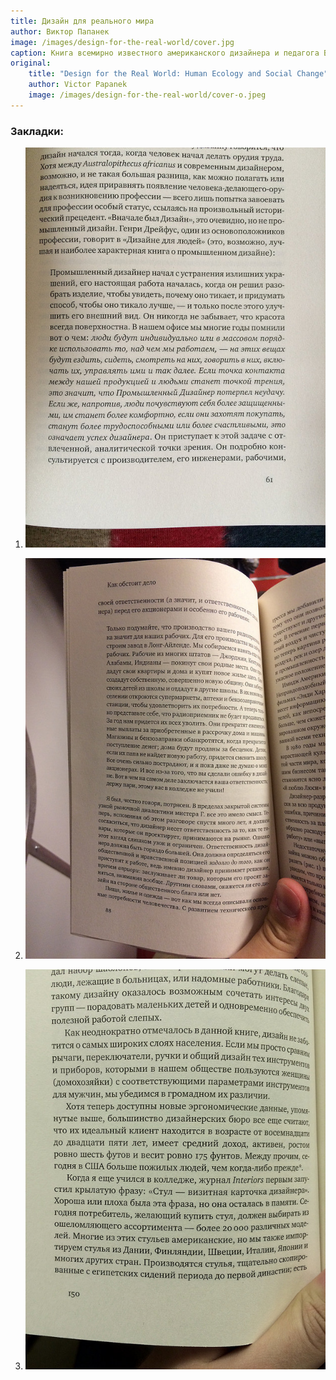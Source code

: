 ```yaml
---
title: Дизайн для реального мира
author: Виктор Папанек
image: /images/design-for-the-real-world/cover.jpg
caption: Книга всемирно известного американского дизайнера и педагога В.Папанека о задачах и роли дизайнера в современном мире, об этике дизайна, о новых принципах и методах проектирования, о дизайне как универсальном виде человеческой деятельности, интегрирующем в себе самые разные знания, а также о новой системе подготовки дизайнеров.
original:
    title: "Design for the Real World: Human Ecology and Social Change"
    author: Victor Papanek
    image: /images/design-for-the-real-world/cover-o.jpeg
---
```


### Закладки:
1. ![Закладка 1](/images/design-for-the-real-world/bookmark-1.jpg)

2. ![Закладка 2](/images/design-for-the-real-world/bookmark-2.jpg)

3. ![Закладка 2](/images/design-for-the-real-world/bookmark-3.jpg)

